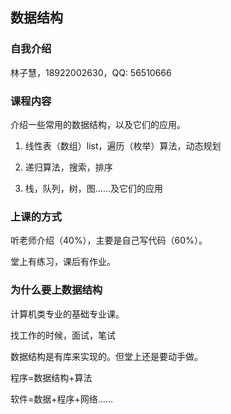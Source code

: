 ## 数据结构

### 自我介绍

林子慧，18922002630，QQ: 56510666

### 课程内容

介绍一些常用的数据结构，以及它们的应用。

1. 线性表（数组）list，遍历（枚举）算法，动态规划

2. 递归算法，搜索，排序

3. 栈，队列，树，图……及它们的应用

### 上课的方式

听老师介绍（40%），主要是自己写代码（60%）。

堂上有练习，课后有作业。

### 为什么要上数据结构

计算机类专业的基础专业课。

找工作的时候，面试，笔试

数据结构是有库来实现的。但堂上还是要动手做。

程序=数据结构+算法

软件=数据+程序+网络……